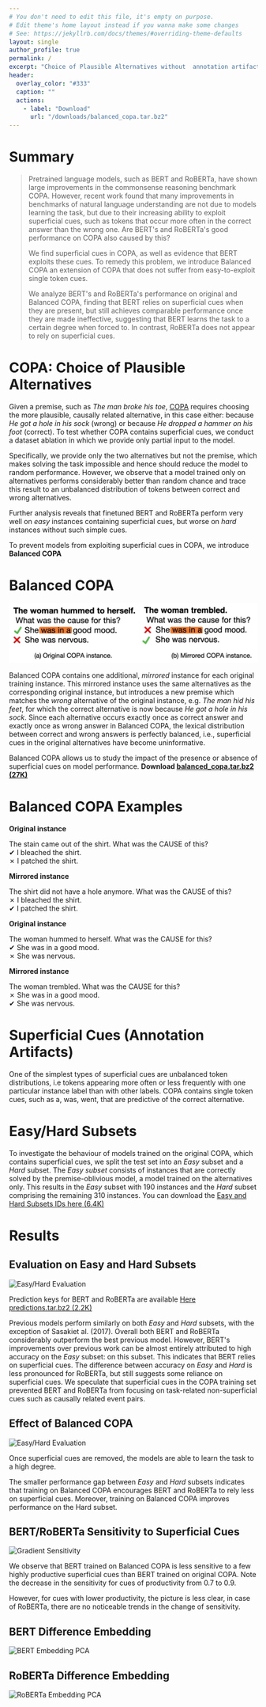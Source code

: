 ```yaml
---
# You don't need to edit this file, it's empty on purpose.
# Edit theme's home layout instead if you wanna make some changes
# See: https://jekyllrb.com/docs/themes/#overriding-theme-defaults
layout: single
author_profile: true
permalink: /
excerpt: "Choice of Plausible Alternatives without  annotation artifacts (hopefully)"
header:
  overlay_color: "#333"
  caption: ""
  actions:
    - label: "Download"
      url: "/downloads/balanced_copa.tar.bz2"
---
```


# Summary

<blockquote>
Pretrained language models, such as BERT and RoBERTa, have shown large improvements in the commonsense reasoning benchmark COPA. However, recent work found that many improvements in benchmarks of natural language understanding are not due to models learning the task, but due to their increasing ability to exploit superficial cues, such as tokens that occur more often in the correct answer than the wrong one. Are BERT's and RoBERTa's good performance on COPA also caused by this?

We find superficial cues in COPA, as well as evidence that BERT exploits these cues. To remedy this problem, we introduce Balanced COPA an extension of COPA that does not suffer from easy-to-exploit single token cues.

We analyze BERT's and RoBERTa's performance on original and Balanced COPA, finding that BERT relies on superficial cues when they are present, but still achieves comparable performance once they are made ineffective, suggesting that BERT learns the task to a certain degree when forced to. In contrast, RoBERTa does not appear to rely on superficial cues.

</blockquote>

# COPA: Choice of Plausible Alternatives

Given a premise, such as _The man broke his toe_,
<a href="http://people.ict.usc.edu/~gordon/copa.html" rel="nofollow" target="_blank">COPA</a> requires choosing the more plausible, causally related alternative, in this case either: because _He got a hole in his sock_ (wrong) or because _He dropped a hammer on his foot_ (correct). To test whether COPA contains superficial cues, we conduct a dataset ablation in which we provide only partial input to the model.

Specifically, we provide only the two alternatives but not the premise, which makes solving the task impossible and hence should reduce the model to random performance. However, we observe that a model trained only on alternatives performs considerably better than random chance and trace this result to an unbalanced distribution of tokens between correct and wrong alternatives.

Further analysis reveals that finetuned BERT and RoBERTa perform very well on _easy_ instances containing superficial cues, but worse on _hard_ instances without such simple cues.

To prevent models from exploiting superficial cues in COPA, we introduce **Balanced COPA**

# Balanced COPA

![](/assets/images/cues.png)

Balanced COPA contains one additional, _mirrored_ instance for each original training instance.
This mirrored instance uses the same alternatives as the corresponding original instance, but introduces a new premise which matches the _wrong_ alternative of the original instance, e.g. _The man hid his feet_, for which the correct alternative is now because _He got a hole in his sock_.
Since each alternative occurs exactly once as correct answer and exactly once as wrong answer in Balanced COPA, the lexical distribution between correct and wrong answers is perfectly balanced, i.e., superficial cues in the original alternatives have become uninformative.

Balanced COPA allows us to study the impact of the presence or absence of
superficial cues on model performance.
**Download <a href="{{site.url}}/downloads/balanced_copa.tar.bz2" 
  rel="nofollow" target="_blank">
balanced_copa.tar.bz2 (27K)</a>**

# Balanced COPA Examples

**Original instance**

The stain came out of the shirt. What was the CAUSE of this?<br>
&#10004; I bleached the shirt. <br>
&#10007; I patched the shirt. <!-- correct -->

**Mirrored instance**

The shirt did not have a hole anymore. What was the CAUSE of this?<br>
&#10007; I bleached the shirt. <br>
&#10004; I patched the shirt.

**Original instance**

The woman hummed to herself. What was the CAUSE for this? <br>
&#10004; She was in a good mood. <br>
&#10007; She was nervous.

**Mirrored instance**

The woman trembled. What was the CAUSE for this? <br>
&#10007; She was in a good mood. <br>
&#10004; She was nervous.

# Superficial Cues (Annotation Artifacts)

<!-- img src="{{site.url}}/assets/images/single_token_cues.png" alt="Superficial Cues" -->

One of the simplest types of superficial cues are unbalanced token distributions, i.e tokens appearing more often or less frequently with one particular instance label than with other labels.
COPA contains single token cues, such as a, was, went, that are predictive of the correct alternative.

# Easy/Hard Subsets

To investigate the behaviour of models trained on the original COPA, which contains superficial cues, we split the test set into an _Easy_ subset and a _Hard_ subset.
The _Easy subset_ consists of instances that are correctly solved by the premise-oblivious model, a model trained on the alternatives only.
This results in the _Easy_ subset with 190 instances and the _Hard_ subset comprising the remaining 310 instances. You can download the
<a href="{{site.url}}/downloads/easy_hard_subsets.json" 
 rel="nofollow" target="_blank">Easy and Hard Subsets IDs here (6.4K)</a>

# Results

## Evaluation on Easy and Hard Subsets

<img src="{{site.url}}/assets/images/easy_hard_eval.png" alt="Easy/Hard Evaluation">

Prediction keys for BERT and RoBERTa are available <a href="{{site.url}}/downloads/predictions.tar.bz2" rel="nofollow" target="_blank">Here predictions.tar.bz2 (2.2K)</a>

Previous models perform similarly on both _Easy_ and _Hard_ subsets, with the exception of Sasakiet al. (2017). Overall both BERT and RoBERTa considerably outperform the best previous model. However, BERT's improvements over previous work can be almost entirely attributed to high accuracy on the _Easy_ subset: on this subset.
This indicates that BERT relies on superficial cues.
The difference between accuracy on _Easy_ and _Hard_ is less pronounced for RoBERTa, but still suggests some reliance on superficial cues.
We speculate that superficial cues in the COPA training set prevented BERT and RoBERTa from focusing on task-related non-superficial cues such as causally related event pairs.

## Effect of Balanced COPA

<img src="{{site.url}}/assets/images/bal_eval.png" alt="Easy/Hard Evaluation">

Once superficial cues are removed, the models are able to learn the task to a high degree.

The smaller performance gap between _Easy_ and _Hard_ subsets indicates that training on Balanced COPA encourages BERT and RoBERTa to rely less on superficial cues.
Moreover, training on Balanced COPA improves performance on the Hard subset.

## BERT/RoBERTa Sensitivity to Superficial Cues

<img src="{{site.url}}/assets/images/gradient_sensitivity_prod.png" alt="Gradient Sensitivity">

We observe that BERT trained on Balanced COPA is less sensitive to a few highly productive superficial cues than BERT trained on original COPA.
Note the decrease in the sensitivity for cues of productivity from 0.7 to 0.9.

However, for cues with lower productivity, the picture is less clear, in case of RoBERTa, there are no noticeable trends in the change of sensitivity.

## BERT Difference Embedding

<img src="{{site.url}}/assets/images/embeddings_BERT.png" alt="BERT Embedding PCA">

## RoBERTa Difference Embedding

<img src="{{site.url}}/assets/images/embeddings_RoB.png" alt="RoBERTa Embedding PCA">
